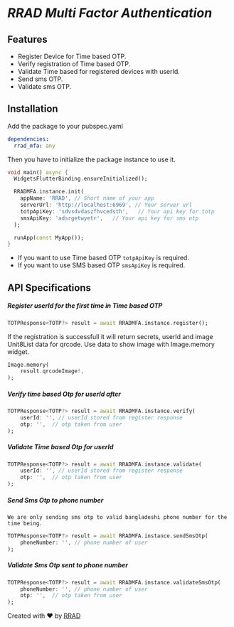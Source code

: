 # _RRAD Multi Factor Authentication_

## Features

- Register Device for Time based OTP.
- Verify registration of Time based OTP.
- Validate Time based for registered devices with userId.
- Send sms OTP.
- Validate sms OTP.

## Installation

Add the package to your pubspec.yaml

```yaml
dependencies:
  rrad_mfa: any
```

Then you have to initialize the package instance to use it.

 ```dart
 void main() async {
   WidgetsFlutterBinding.ensureInitialized();

   RRADMFA.instance.init(
     appName: 'RRAD', // Short name of your app
     serverUrl: 'http://localhost:6969', // Your server url
     totpApiKey: 'sdvsdvdaszfhvcedsth',   // Your api key for totp
     smsApiKey: 'adsrgetwyetr',   // Your api key for sms otp
   );

   runApp(const MyApp());
 }
 ```

- If you want to use Time based OTP `totpApiKey` is required.
- If you want to use SMS based OTP `smsApiKey` is required.

## API Specifications

##### Register userId for the first time in Time based OTP

```dart
TOTPResponse<TOTP?> result = await RRADMFA.instance.register();
```

If the registration is successfull it will return secrets, userId and image Unit8List data for qrcode.
Use data to show image with Image.memory widget.

```dart
Image.memory(
    result.qrcodeImage!,
);
```

##### Verify time based Otp for userId after

```dart
TOTPResponse<TOTP?> result = await RRADMFA.instance.verify(
    userId: '', // userId stored from register response
    otp: '',  // otp taken from user
);
```

##### Validate Time based Otp for userId

```dart
TOTPResponse<TOTP?> result = await RRADMFA.instance.validate(
    userId: '', // userId stored from register response
    otp: '',  // otp taken from user
);
```

##### Send Sms Otp to phone number

`We are only sending sms otp to valid bangladeshi phone number for the time being.`

```dart
TOTPResponse<TOTP?> result = await RRADMFA.instance.sendSmsOtp(
    phoneNumber: '', // phone number of user
);
```

##### Validate Sms Otp sent to phone number

```dart
TOTPResponse<TOTP?> result = await RRADMFA.instance.validateSmsOtp(
    phoneNumber: '', // phone number of user
    otp: '',  // otp taken from user
);
```

Created with ❤️ by [RRAD](https://www.rrad.com.bd)
